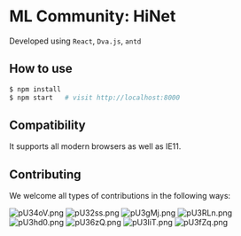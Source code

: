 # ML Community: HiNet

Developed using `React`, `Dva.js`, `antd`

## How to use

```bash
$ npm install
$ npm start   # visit http://localhost:8000
```

## Compatibility
 It supports all modern browsers as well as IE11.
 
## Contributing
We welcome all types of contributions in the following ways:

![pU34oV.png](https://s1.ax1x.com/2018/01/15/pU34oV.png)
![pU32ss.png](https://s1.ax1x.com/2018/01/15/pU32ss.png)
![pU3gMj.png](https://s1.ax1x.com/2018/01/15/pU3gMj.png)
![pU3RLn.png](https://s1.ax1x.com/2018/01/15/pU3RLn.png)
![pU3hd0.png](https://s1.ax1x.com/2018/01/15/pU3hd0.png)
![pU36zQ.png](https://s1.ax1x.com/2018/01/15/pU36zQ.png)
![pU3IiT.png](https://s1.ax1x.com/2018/01/15/pU3IiT.png)
![pU3fZq.png](https://s1.ax1x.com/2018/01/15/pU3fZq.png)